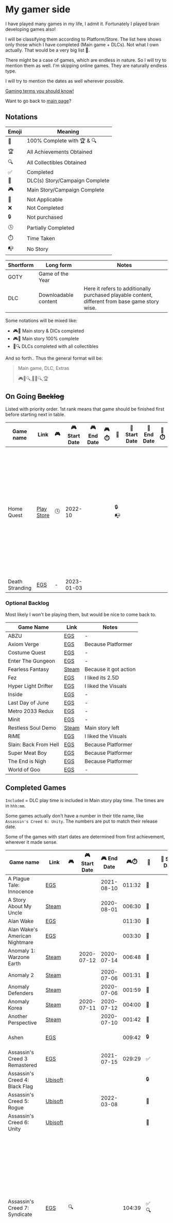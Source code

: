 # My gamer side

I have played many games in my life, I admit it.
Fortunately I played brain developing games also!

I will be classifying them according to Platform/Store.
The list here shows only those which I have completed (Main game + DLCs).
Not what I own actually. That would be a very big list 😬.

There might be a case of games, which are endless in nature.
So I will try to mention them as well.
I'm skipping online games. They are naturally endless type.

I will try to mention the dates as well wherever possible.

[Gaming terms you should know!](https://www.makeuseof.com/tag/learn-the-lingo-common-gaming-terms-you-should-know)

Want to go back to [main page](../readme.md)?

## Notations

| Emoji | Meaning                        |
| ----- | ------------------------------ |
| 💯    | 100% Complete with 🏆 & 🔍     |
| 🏆    | All Achievements Obtained      |
| 🔍    | All Collectibles Obtained      |
| ✅    | Completed                      |
| 🎁    | DLC(s) Story/Campaign Complete |
| 🎮    | Main Story/Campaign Complete   |
| 🚫    | Not Applicable                 |
| ❌    | Not Completed                  |
| 🔒    | Not purchased                  |
| 🕓    | Partially Completed            |
| ⏱️    | Time Taken                     |
| 📭    | No Story                       |

| Shortform | Long form            | Notes                                                                                           |
| --------- | -------------------- | ----------------------------------------------------------------------------------------------- |
| GOTY      | Game of the Year     |                                                                                                 |
| DLC       | Downloadable content | Here it refers to additionally purchased playable content, different from base game story wise. |

Some notations will be mixed like:

- 🎮🎁 Main story & DlCs completed
- 🎮💯 Main story 100% complete
- 🎁🔍 DLCs completed with all collectibles

And so forth..
Thus the general format will be:

> Main game, DLC, Extras
>
> 🎮💯🔍,🎁💯🔍,🏆

## On Going ~~Backlog~~

Listed with priority order.
1st rank means that game should be finished first before starting next in table.

| Game name       | Link                                                                            | 🎮  | 🎮 Start Date | 🎮 End Date | 🎮⏱️ | 🎁   | 🎁 Start Date | 🎁 End Date | 🎁⏱️ | 📝 Notes                                                                                                             |
| --------------- | ------------------------------------------------------------------------------- | --- | ------------- | ----------- | ---- | ---- | ------------- | ----------- | ---- | -------------------------------------------------------------------------------------------------------------------- |
| Home Quest      | [Play Store](https://play.google.com/store/apps/details?id=de.codestream.horus) | 🕓  | 2022-10       |             |      | 🔒📭 |               |             |      | Nice indie game on mobile & the new update in 2024-04-30 brought more content. Extra content doesn't have story btw. |
| Death Stranding | [EGS](https://store.epicgames.com/en-US/p/death-stranding-directors-cut)        | -   | 2023-01-03    |             |      |      |               |             |      |                                                                                                                      |

### Optional Backlog

Most likely I won't be playing them, but would be nice to come back to.

| Game Name             | Link                                                                 | Notes                 |
| --------------------- | -------------------------------------------------------------------- | --------------------- |
| ABZU                  | [EGS](https://store.epicgames.com/en-US/p/abzu)                      | -                     |
| Axiom Verge           | [EGS](https://store.epicgames.com/en-US/p/axiom-verge)               | Because Platformer    |
| Costume Quest         | [EGS](https://store.epicgames.com/en-US/p/costume-quest)             | -                     |
| Enter The Gungeon     | [EGS](https://store.epicgames.com/en-US/p/enter-the-gungeon)         | -                     |
| Fearless Fantasy      | [Steam](https://store.steampowered.com/app/282100/Fearless_Fantasy/) | Because it got action |
| Fez                   | [EGS](https://store.epicgames.com/en-US/p/fez)                       | I liked its 2.5D      |
| Hyper Light Drifter   | [EGS](https://store.epicgames.com/en-US/p/hyper-light-drifter)       | I liked the Visuals   |
| Inside                | [EGS](https://store.epicgames.com/en-US/p/inside)                    | -                     |
| Last Day of June      | [EGS](https://store.epicgames.com/en-US/p/last-day-of-june)          | -                     |
| Metro 2033 Redux      | [EGS](https://store.epicgames.com/en-US/p/metro-2033-redux)          | -                     |
| Minit                 | [EGS](https://store.epicgames.com/en-US/p/minit)                     | -                     |
| Restless Soul Demo    | [Steam](https://store.steampowered.com/app/1748230/RESTLESS_SOUL/)   | Main story left       |
| RiME                  | [EGS](https://store.epicgames.com/en-US/p/rime)                      | I liked the Visuals   |
| Slain: Back From Hell | [EGS](https://store.epicgames.com/en-US/p/slain-aea303)              | Because Platformer    |
| Super Meat Boy        | [EGS](https://store.epicgames.com/en-US/p/super-meat-boy)            | Because Platformer    |
| The End is Nigh       | [EGS](https://store.epicgames.com/en-US/p/the-end-is-nigh)           | Because Platformer    |
| World of Goo          | [EGS](https://store.epicgames.com/en-US/p/world-of-goo)              | -                     |

## Completed Games

`Included` = DLC play time is included in Main story play time.
The times are in `hhh:mm`.

Some games actually don't have a number in their title name,
like `Assassin's Creed 6: Unity`.
The numbers are put to match their release date.

Some of the games with start dates are determined from first achievement,
wherever it made sense.

| Game name                                          | Link                                                                                             | 🎮  | 🎮 Start Date | 🎮 End Date | 🎮⏱️   | 🎁   | 🎁 Start Date | 🎁 End Date | 🎁⏱️       | 📝 Notes                                                                                                                                                                                                                                     |
| -------------------------------------------------- | ------------------------------------------------------------------------------------------------ | --- | ------------- | ----------- | ------ | ---- | ------------- | ----------- | ---------- | -------------------------------------------------------------------------------------------------------------------------------------------------------------------------------------------------------------------------------------------- |
| A Plague Tale: Innocence                           | [EGS](https://store.epicgames.com/en-US/p/a-plague-tale-innocence)                               |     |               | 2021-08-10  | 011:32 | 🚫   |               |             |            | -                                                                                                                                                                                                                                            |
| A Story About My Uncle                             | [Steam](https://store.steampowered.com/app/278360/A_Story_About_My_Uncle/)                       |     |               | 2020-08-01  | 006:30 | 🚫   |               |             |            | -                                                                                                                                                                                                                                            |
| Alan Wake                                          | [EGS](https://store.epicgames.com/en-US/p/alan-wake)                                             |     |               |             | 011:30 | 🚫   |               |             |            | -                                                                                                                                                                                                                                            |
| Alan Wake's American Nightmare                     | [EGS](https://store.epicgames.com/en-US/p/alan-wake-american-nightmare)                          |     |               |             | 003:30 | 🚫   |               |             |            | -                                                                                                                                                                                                                                            |
| Anomaly 1: Warzone Earth                           | [Steam](https://store.steampowered.com/app/91200/Anomaly_Warzone_Earth/)                         |     | 2020-07-12    | 2020-07-14  | 006:48 | 🚫   |               |             |            | Got it as bundle [here](https://store.steampowered.com/bundle/4678/Anomaly_Game_Collection/)                                                                                                                                                 |
| Anomaly 2                                          | [Steam](https://store.steampowered.com/app/236730/Anomaly_2/)                                    |     |               | 2020-07-06  | 001:31 | 🚫   |               |             |            | Got it as bundle [here](https://store.steampowered.com/bundle/4678/Anomaly_Game_Collection/)                                                                                                                                                 |
| Anomaly Defenders                                  | [Steam](https://store.steampowered.com/app/294750/Anomaly_Defenders/)                            |     |               | 2020-07-06  | 001:59 | 🚫   |               |             |            | Got it as bundle [here](https://store.steampowered.com/bundle/4678/Anomaly_Game_Collection/)                                                                                                                                                 |
| Anomaly Korea                                      | [Steam](https://store.steampowered.com/app/251530/Anomaly_Korea/)                                |     | 2020-07-11    | 2020-07-12  | 004:00 | 🚫   |               |             |            | Got it as bundle [here](https://store.steampowered.com/bundle/4678/Anomaly_Game_Collection/)                                                                                                                                                 |
| Another Perspective                                | [Steam](https://store.steampowered.com/app/305920/Another_Perspective/)                          |     |               | 2020-07-10  | 001:42 | 🚫   |               |             |            | -                                                                                                                                                                                                                                            |
| Ashen                                              | [EGS](https://store.epicgames.com/en-US/p/ashen)                                                 |     |               |             | 009:42 | 🔒   |               |             |            | Purchased because Good art                                                                                                                                                                                                                   |
| Assassin's Creed 3 Remastered                      | [EGS](https://store.epicgames.com/en-US/p/assassins-creed-3)                                     |     |               | 2021-07-15  | 029:29 | ✅   |               | 2021-07-18  | (Included) | -                                                                                                                                                                                                                                            |
| Assassin's Creed 4: Black Flag                     | [Ubisoft](https://www.ubisoft.com/en-us/game/assassins-creed/iv-black-flag)                      |     |               |             |        | 🔒   |               |             |            | Got it for free from [here](https://free.ubisoft.com/)                                                                                                                                                                                       |
| Assassin's Creed 5: Rogue                          | [Ubisoft](https://www.ubisoft.com/en-us/game/assassins-creed/rogue-remastered)                   |     |               | 2022-03-08  |        | 🚫   |               |             |            | -                                                                                                                                                                                                                                            |
| Assassin's Creed 6: Unity                          | [Ubisoft](https://www.ubisoft.com/en-us/game/assassins-creed/unity)                              |     |               |             |        | 🚫   |               |             |            | Got it for free from [here](https://free.ubisoft.com/)                                                                                                                                                                                       |
| Assassin's Creed 7: Syndicate                      | [EGS](https://store.epicgames.com/en-US/p/assassins-creed-syndicate)                             | 🔍  |               |             | 104:39 | ✅🔍 |               | 2023-11-06  | (Included) | Ubisoft deleted my OG saves. <br>Restarted after purchasing Season pass, opened JTR, due to incomplete installation it loaded main campaign. <br>After repairing installation, completed JTR & borrowed 💯 save file and got rid of the game |
| Assassin's Creed 8: Origins                        | [Ubisoft](https://www.ubisoft.com/en-us/game/assassins-creed/origins)                            |     |               | 2020-06-22  | 017:13 | 🕓🔒 |               |             | (Included) | Purchased via Humble bundle. Later purchased 1 DLC. Didn't purchase others                                                                                                                                                                   |
| Assassin's Creed 9: Odyssey                        | [EGS](https://store.epicgames.com/en-US/p/assassins-creed-odyssey)                               |     |               | 2021-03-24  | 055:32 | ✅   |               | 2021-03-15  | (Included) | First ever AC game purchased, and got AC3 with it too                                                                                                                                                                                        |
| Assassin's Creed Chronicles: China                 | [Ubisoft](https://www.ubisoft.com/en-us/game/assassins-creed/chronicles)                         |     |               | 2020-04-11  |        | 🚫   |               |             |            | Got it for free from [here](https://free.ubisoft.com/)                                                                                                                                                                                       |
| Assassin's Creed Liberation Remastered             | [EGS](https://store.epicgames.com/en-US/p/assassins-creed-3)                                     |     |               | 2021-11-22  |        | 🚫   |               |             |            | -                                                                                                                                                                                                                                            |
| Atma                                               | [Steam](https://store.steampowered.com/app/1096590/Atma/)                                        |     |               | 2022-09-15  | 001:17 | 🚫   |               |             |            | -                                                                                                                                                                                                                                            |
| Aztez                                              | [EGS](https://store.epicgames.com/en-US/p/aztez)                                                 |     |               |             | 000:44 | 🚫   |               |             |            | Good fighting game!                                                                                                                                                                                                                          |
| Batman™: Arkham Asylum GOTY                        | [EGS](https://store.epicgames.com/en-US/p/batman-arkham-asylum)                                  |     |               |             | 011:23 | 🚫   |               |             |            | Good game, but controls were somewhat clunky                                                                                                                                                                                                 |
| Bayonetta                                          | [Steam](https://store.steampowered.com/app/460790/Bayonetta/)                                    |     | 2019-09-25    | 2020-07-08  | 018:48 | 🚫   |               |             |            | -                                                                                                                                                                                                                                            |
| BioShock 1 Remastered                              | [Steam](https://store.steampowered.com/app/409710/BioShock_Remastered/)                          |     | 2021-06-24    | 2021-06-26  | 012:00 | 🚫   |               |             |            | -                                                                                                                                                                                                                                            |
| Bioshock 2 Remastered                              | [Steam](https://store.steampowered.com/app/409720/BioShock_2_Remastered/)                        |     | 2021-06-27    | 2021-06-29  | 009:36 | ✅   | 2021-07-04    | 2021-07-04  | (Included) | -                                                                                                                                                                                                                                            |
| Bioshock Infinite                                  | [Steam](https://store.steampowered.com/app/8870/BioShock_Infinite/)                              |     |               | 2021-07-07  | 016:54 | ✅   |               | 2021-07-08  | (Included) | Burial At the Sea part 2 was Epic!                                                                                                                                                                                                           |
| Braveland                                          | [Steam](https://store.steampowered.com/app/285800/Braveland/)                                    |     | 2019-03-22    | 2024-04-17  | 005:36 | 🚫   |               |             |            | I needed a quick launching game, playable with left hand or simple mouse click, ended up finishing it.                                                                                                                                       |
| Celeste                                            | [EGS](https://store.epicgames.com/en-US/p/celeste)                                               |     |               |             | 002:57 | 🚫   |               |             |            | This was hard.                                                                                                                                                                                                                               |
| Control                                            | [EGS](https://store.epicgames.com/en-US/p/control)                                               |     |               |             | 025:11 | ✅   |               | 2020-09-30  | (Included) | Purchased because RTX                                                                                                                                                                                                                        |
| Darksiders: Warmastered Edition                    | [EGS](https://store.epicgames.com/en-US/p/darksiders)                                            |     |               | 2021-09-20  | 020:20 | 🚫   |               |             |            | -                                                                                                                                                                                                                                            |
| Deponia: The Complete Journey                      | [Steam](https://store.steampowered.com/app/292910/Deponia_The_Complete_Journey/)                 |     | 2022-10-15    | 2024-04-20  | 027:48 | 🚫   |               |             |            | A nice point and click adventure game                                                                                                                                                                                                        |
| Devil May Cry 5                                    | [Steam](https://store.steampowered.com/app/601150/Devil_May_Cry_5/)                              |     | 2023-01-02    | 2023-03-04  | 011:24 | ❌   |               |             |            | I was kinda disappointed that there is no Vergil story. Vergil DLC simply adds one more playable character in the same story.                                                                                                                |
| Dishonored                                         | [Steam](https://store.steampowered.com/app/205100/Dishonored/)                                   |     | 2021-07-03    | 2021-07-11  | 015:18 | ✅   |               | 2022-09-08  | (Included) | -                                                                                                                                                                                                                                            |
| Epic Battle Fantasy 3                              | [Steam](https://store.steampowered.com/app/521200/Epic_Battle_Fantasy_3/)                        |     | 2018-02-11    | 2018-03-08  | 016:06 | 🚫   |               |             |            | -                                                                                                                                                                                                                                            |
| Epistory - Typing Chronicles                       | [Steam](https://store.steampowered.com/app/398850/Epistory__Typing_Chronicles/)                  |     | 2019-04-19    | 2020-07-30  | 009:42 | 🚫   |               |             |            | -                                                                                                                                                                                                                                            |
| Finding Paradise                                   | [Steam](https://store.steampowered.com/app/337340/Finding_Paradise/)                             | 🏆  |               | 2019-05-07  | 006:18 | 🚫   |               |             |            | -                                                                                                                                                                                                                                            |
| Frost Punk                                         | [EGS](https://store.epicgames.com/en-US/p/frostpunk)                                             |     |               |             | 007:09 | 🔒   |               |             |            | -                                                                                                                                                                                                                                            |
| Gris                                               | [Steam](https://store.steampowered.com/app/683320/GRIS/)                                         |     | 2020-06-03    | 2020-06-15  | 004:18 | 🚫   |               |             |            | Good Indie game                                                                                                                                                                                                                              |
| Hollow Knight                                      | [Steam](https://store.steampowered.com/app/367520/Hollow_Knight/)                                |     | 2020-05-10    | 2021-06-22  | 040:30 | ✅   | 2021-11-23    | 2021-12-12  | (Included) | -                                                                                                                                                                                                                                            |
| Injustice: Gods Among Us                           | [Steam](https://store.steampowered.com/app/242700/Injustice_Gods_Among_Us_Ultimate_Edition/)     |     | 2020-04-20    | 2022-04-22  | 005:30 | 🚫   |               |             |            | Even though I dropped the game after tutorial, I finished this game in 1 sitting after 1 day. Surprisingly small.                                                                                                                            |
| Kena: Bridge of Sprits                             | [EGS](https://store.epicgames.com/en-US/p/kena-bridge-of-spirits)                                |     | 2022-02-25    | 2024-05-13  | 014:52 | 📭   |               |             |            | Plyed on RTX Ultra, really good game. Lagged only during explosions of light. Doesn't sync save game on cloud. Started 2nd attempt on 2023-07-29, 3rd attempt on 2024-04-22.                                                                 |
| Kingdom New Lands                                  | [EGS](https://store.epicgames.com/en-US/p/kingdom-new-lands)                                     |     |               |             | 007:05 | 🚫   |               |             |            | -                                                                                                                                                                                                                                            |
| Lara Croft and The Temple Of Osiris™               | [Steam](https://store.steampowered.com/app/289690/LARA_CROFT_AND_THE_TEMPLE_OF_OSIRIS/)          |     | 2020-03-22    | 2020-08-01  | 007:18 | 🚫   |               |             |            | -                                                                                                                                                                                                                                            |
| LEGO® Marvel Super Heroes 2                        | [Steam](https://store.steampowered.com/app/647830/LEGO_Marvel_Super_Heroes_2/)                   |     | 2020-07-20    | 2020-07-22  | 019:24 | 🚫   |               |             |            | -                                                                                                                                                                                                                                            |
| MANDAGON                                           | [Steam](https://store.steampowered.com/app/461560/MANDAGON/)                                     |     | 2018-10-09    | 2018-10-09  | 001:16 | 🚫   |               |             |            | -                                                                                                                                                                                                                                            |
| Moonlighter                                        | [EGS](https://store.epicgames.com/en-US/p/moonlighter)                                           |     |               | 2020-09-21  | 011:54 | 🔒   |               |             |            | -                                                                                                                                                                                                                                            |
| Nier: Automata                                     | [Steam](https://store.steampowered.com/app/524220/NieRAutomata/)                                 | 🏆  | 2024-03-22    | 2024-04-22  | 041:38 | ✅🏆 | (Included)    | 2024-04-22  | (Included) | Expected some playable content after Ending E, but it was good nonetheless. Achieved all 27 endings. Forest Underground Colosseum was a bit difficult. Didn't do S rank.                                                                     |
| Oxenfree                                           | [EGS](https://store.epicgames.com/en-US/p/oxenfree)                                              |     |               |             | 005:30 | 🚫   |               |             |            | -                                                                                                                                                                                                                                            |
| Plants Vs. Zombies 2                               | [EA](https://www.ea.com/en-gb/games/plants-vs-zombies/plants-vs-zombies-2)                       |     | 2024-04-05    | 2024-05-09  |        | 🕓   | (Included)    |             |            | The game is mobile exclusive. Restarted on 23rd March 2024 as previous save didn't get loaded & there is more content added in main campaign                                                                                                 |
| Raji: An Ancient Epic                              | [EGS](https://store.epicgames.com/en-US/p/raji-an-ancient-epic)                                  |     |               | 2023-10-13  | 006:22 | 🚫   |               |             |            | The ending was not satisfactory                                                                                                                                                                                                              |
| Regions Of Ruin                                    | [Steam](https://store.steampowered.com/app/680360/Regions_Of_Ruin/)                              |     | 2020-07-08    | 2020-08-02  | 008:30 | ✅   |               | 2020-08-02  | (Included) | -                                                                                                                                                                                                                                            |
| Relicta                                            | [EGS](https://store.epicgames.com/en-US/p/relicta)                                               |     |               | 2024-01-18  | 015:59 | ✅   |               | 2024-04-04  | 021:16     | Good puzzle game. The duration in DLC section includes the breaks & pauses taken in between. As per EGS, total time spent in this game is 37h 15m. All endings achieved in main game.                                                        |
| Rise of the Tomb Raider™                           | [Steam](https://store.steampowered.com/app/391220/Rise_of_the_Tomb_Raider/)                      |     | 2020-07-15    | 2020-07-27  | 021:42 | ✅   | 2020-07-27    | 2020-07-27  | (Included) | -                                                                                                                                                                                                                                            |
| Rusty Lake Hotel                                   | [Steam](https://store.steampowered.com/app/435120/Rusty_Lake_Hotel/)                             | 🏆  | 2022-05-06    | 2022-05-06  | 001:47 | 🚫   |               |             |            | -                                                                                                                                                                                                                                            |
| Salt & Sanctuary                                   | [EGS](https://store.epicgames.com/en-US/p/salt-and-sanctuary)                                    |     | 2022-05-14    | 2023-12-15  | 006:00 | 🚫   |               |             |            | This game didn't have cloud saves. Had to restart the run. Didn't do NG+                                                                                                                                                                     |
| Shadow of Tomb Raider: Definitive Edition          | [Steam](https://store.steampowered.com/app/750920/Shadow_of_the_Tomb_Raider_Definitive_Edition/) |     | 2021-04-11    | 2021-05-23  | 015:00 | ❌   |               |             |            | -                                                                                                                                                                                                                                            |
| Sprout                                             | [Steam](https://store.steampowered.com/app/758530/Sprout/)                                       | 💯  | 2018-05-24    | 2018-05-24  | 000:22 | 🚫   |               |             |            | -                                                                                                                                                                                                                                            |
| The Witcher 1: Enhanced Edition                    | [GOG](https://www.gog.com/game/the_witcher)                                                      |     |               |             |        | 🚫   |               |             |            | -                                                                                                                                                                                                                                            |
| The Witcher 2: Assassins of Kings Enhanced Edition | [GOG](https://www.gog.com/game/the_witcher_2)                                                    |     |               |             |        | 🚫   |               |             |            | -                                                                                                                                                                                                                                            |
| The Witcher 3: Wild Hunt GOTY                      | [Steam](https://store.steampowered.com/app/292030/The_Witcher_3_Wild_Hunt/)                      |     | 2020-05-16    | 2020-08-31  | 144:42 | ✅   | 2020-09-04    | 2021-05-09  | (Included) | -                                                                                                                                                                                                                                            |
| Tomb Raider                                        | [Steam](https://store.steampowered.com/app/203160/Tomb_Raider/)                                  |     | 2020-03-23    | 2020-07-20  | 040:00 | ✅   |               |             | (Included) | -                                                                                                                                                                                                                                            |
| Totally Accurate Battle Simulator                  | [EGS](https://store.epicgames.com/en-US/p/totally-accurate-battle-simulator)                     | 📭  |               |             |        | 🔒   |               |             |            | -                                                                                                                                                                                                                                            |
| Transistor                                         | [EGS](https://store.epicgames.com/en-US/p/transistor)                                            |     |               |             | 017:09 | 🚫   |               |             |            | It felt interesting                                                                                                                                                                                                                          |
| Try Again                                          | [Steam](https://store.steampowered.com/app/2448340/TRY_AGAIN/)                                   | 💯  | 2023-08-05    | 2023-08-05  | 000:25 | 🚫   |               |             |            | Nice short game                                                                                                                                                                                                                              |
| Watch Dogs                                         | [EGS](https://store.epicgames.com/en-US/p/watch-dogs)                                            |     |               | 2021-12-14  | 019:51 | 🔒   |               |             |            | -                                                                                                                                                                                                                                            |

## Unofficial

In other words, cracked games. I think they too deserve attention.
Those are also great games.
By default I will mention GOG, DRM free or Official Links if possible.
But in no way I will be mentioning any crack links.
Game Developers also need to earn money.
I didn't have any hence I resorted to cracks.
Considering my backlog of 1k+ games, I'm not buying new games.
So cracked games are out of question.

| Game name                  | Link                                                                            | 🎮  | 🎮 Start Date | 🎮 End Date | 🎮⏱️ | 🎁  | 🎁 Start Date | 🎁 End Date | 🎁⏱️ | 📝 Notes                                      |
| -------------------------- | ------------------------------------------------------------------------------- | --- | ------------- | ----------- | ---- | --- | ------------- | ----------- | ---- | --------------------------------------------- |
| Assassin's Creed           | [GOG](https://www.gog.com/en/game/assassins_creed_directors_cut)                |     |               |             |      | 🚫  |               |             |      |                                               |
| Bookworm Adventures Deluxe | [Steam](https://steamcommunity.com/app/3470/)                                   |     |               |             |      | 🚫  |               |             |      | The game is delisted, but cracks exist online |
| Bookworm Adventures Vol. 2 | [Steam](https://steamcommunity.com/app/3630/)                                   |     |               |             |      | 🚫  |               |             |      | The game is delisted, but cracks exist online |
| Haven                      | [GOG](https://www.gog.com/en/game/haven)                                        |     |               | 2021-08-03  |      | 🚫  |               |             |      |                                               |
| Plants Vs. Zombies 1       | [Steam](https://store.steampowered.com/app/3590/Plants_vs_Zombies_GOTY_Edition) |     |               |             |      | ✅  |               |             |      |                                               |

## I'm skipping

By default I skip sandbox games, because those tend to not have a story.
And I skip online games too, because Online & cannot speed run to complete.
I also skip card games, as they are too long.
The other games listed here are those I'm totally skipping.

| Game name                     | Link                                                                | Notes                                                |
| ----------------------------- | ------------------------------------------------------------------- | ---------------------------------------------------- |
| Ark: Survival Evolved         | [EGS](https://store.epicgames.com/en-US/p/ark)                      | Felt a bit complicated                               |
| City of Brass                 | [EGS](https://store.epicgames.com/en-US/p/city-of-brass)            | Skipping Infinite content                            |
| Everything                    | [EGS](https://store.epicgames.com/en-US/p/everything)               | Felt boring                                          |
| Faeria                        | [EGS](https://store.epicgames.com/en-US/p/faeria)                   | Card game, got je-baited                             |
| GNOG                          | [EGS](https://store.epicgames.com/en-US/p/gnog)                     | Didn't understand the game                           |
| Kingdom Come Deliverance      | [EGS](https://store.epicgames.com/en-US/p/kingdom-come-deliverance) | 1st person view & complex game economy made me skip  |
| Mortal Shell                  | [EGS](https://store.epicgames.com/en-US/p/mortal-shell)             | Excited because Souls like, skipped because controls |
| Mutant year Zero Road to Eden | [EGS](https://store.epicgames.com/en-US/p/mutant-year-zero)         | Felt like skipping it                                |
| My Time at Portia             | [EGS](https://store.epicgames.com/en-US/p/my-time-at-portia)        | Too much of a grind, even with cheats                |
| Overcooked 2                  | [EGS](https://store.epicgames.com/en-US/p/overcooked-2)             | Too much demanding 😬                                |
| PC Building Simulator         | [EGS](https://store.epicgames.com/en-US/p/pc-building-simulator)    | Played to get PC building experience                 |
| Remnant: From the Ashes       | [EGS](https://store.epicgames.com/en-US/p/remnant-from-the-ashes)   | Felt like skipping it, also too heavy on GPU         |
| Slime Rancher                 | [EGS](https://store.epicgames.com/en-US/p/slime-rancher)            | It was FPS type, got je-baited                       |
| Subnautica                    | [EGS](https://store.epicgames.com/en-US/p/subnautica)               | Didn't understand the game                           |
| Surviving Mars                | [EGS](https://store.epicgames.com/en-US/p/surviving-mars)           | It was actually good one, but it is sandbox          |
| Tacoma                        | [EGS](https://store.epicgames.com/en-US/p/tacoma)                   | Didn't understand the game                           |
| Torchlight                    | [EGS](https://store.epicgames.com/en-US/p/torchlight)               | Top down view was uncomfortable                      |
